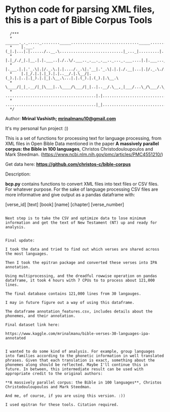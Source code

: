 # Python code for parsing XML files, this is a part of Bible Corpus Tools

```{<!-- language: lang-none -->}
  /***
  *    ______._._....._........_____.............................._____..........._.....
  *    |.___.(_|.|...|.|....../..__.\............................|_..._|.........|.|....
  *    |.|_/./_|.|__.|.|.___..|./..\/.___.._.__._.__.._..._.___....|.|.___...___.|.|___.
  *    |.___.|.|.'_.\|.|/._.\.|.|..../._.\|.'__|.'_.\|.|.|./.__|...|.|/._.\./._.\|./.__|
  *    |.|_/.|.|.|_).|.|..__/.|.\__/|.(_).|.|..|.|_).|.|_|.\__.\...|.|.(_).|.(_).|.\__.\
  *    \____/|_|_.__/|_|\___|..\____/\___/|_|..|..__/.\__,_|___/...\_/\___/.\___/|_|___/
  *    ........................................|.|......................................
  *    ........................................|_|......................................
  */
```

Author: **Mrinal Vashisth; mrinalmanu10@gmail.com**

It's my personal fun project :))

This is a set of functions for processing text for language processing, from XML files in Open Bible Data mentioned in the paper **A massively parallel corpus: the Bible in 100 languages**, Christos Christodouloupoulos and Mark Steedman.
(https://www.ncbi.nlm.nih.gov/pmc/articles/PMC4551210/)

Get data here: 
**https://github.com/christos-c/bible-corpus**

Description:

**bcp.py** contains functions to convert XML files into text files or CSV files. For whatever purpose.
For the sake of language processing CSV files are more informative and give output as a pandas dataframe with:

[verse_id]  [text] [book] [name] [chapter] [verse_number]


```{<!-- language: lang-none -->}

Next step is to take the CSV and optimize data to lose minimum information and get the text of New Testament (NT) up and ready for analysis.
```

```{<!-- language: lang-none -->}

Final update:

I took the data and tried to find out which verses are shared across the most languages.

Then I took the epitran package and converted these verses into IPA annotation.

Using multiprocessing, and the dreadful rowwise operation on pandas dataframe, it took 4 hours with 7 CPUs to to process about 121,000 lines.

The final database contains 121,000 lines from 30 langauges.

I may in future figure out a way of using this dataframe.

The dataframe annotation_features.csv, includes details about the phonemes, and their annotation.

Final dataset link here: 

https://www.kaggle.com/mrinalmanu/bible-verses-30-languages-ipa-annotated
```


```{<!-- language: lang-none -->}

I wanted to do some kind of analysis. For example, group languages into families according to the phonetic information in well translated phrases. Given that each translation is exact, something about the phonemes along should be reflected. Maybe I'll continue this in future. In between, this intermediate result can be used with appropriate credit to the original authors:

**A massively parallel corpus: the Bible in 100 languages**, Christos Christodouloupoulos and Mark Steedman.

And me, of course, if you are using this version. :))

I used epitran for these tools. Citation required. 

```

